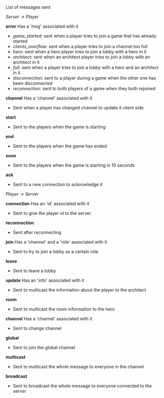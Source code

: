 List of messages sent

*Server -> Player*

**error**
Has a 'msg' associated with it

* *game_started*: sent when a player tries to join a game that has already started
* *clients_overflow*: sent when a player tries to join a channel too full
* *hero*: sent when a hero player tries to join a lobby with a hero in it
* *architect*: sent when an architect player tries to join a lobby with an architect in it
* *full*: sent when a player tries to join a lobby with a hero and an architect in it
* *disconnection*: sent to a player during a game when the other one has been disconnected
* *reconnection*: sent to both players of a game when they both rejoined

**channel**
Has a 'channel' associated with it

* Sent when a player has changed channel to update it client side

**start**

* Sent to the players when the game is starting

**end**

* Sent to the players when the game has ended

**soon**

* Sent to the players when the game is starting in 10 seconds

**ack**

* Sent to a new connection to acknowledge it


*Player -> Server*

**connection**
Has an 'id' associated with it

* Sent to give the player id to the server

**reconnection**

* Sent after reconnecting

**join**
Has a 'channel' and a 'role' associated with it

* Sent to try to join a lobby as a certain role

**leave**

* Sent to leave a lobby

**update**
Has an 'info' associated with it

* Sent to multicast the information about the player to the architect

**room**

* Sent to multicast the room information to the hero

**channel**
Has a 'channel' associated with it

* Sent to change channel

**global**

* Sent to join the global channel

**multicast**

* Sent to multicast the whole message to everyone in the channel

**broadcast**

* Sent to broadcast the whole message to everyone connected to the server
